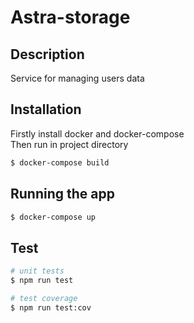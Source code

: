 # Astra-storage

## Description

Service for managing users data

## Installation

Firstly install docker and docker-compose\
Then run in project directory

```bash
$ docker-compose build
```

## Running the app

```bash
$ docker-compose up
```

## Test

```bash
# unit tests
$ npm run test

# test coverage
$ npm run test:cov
```

